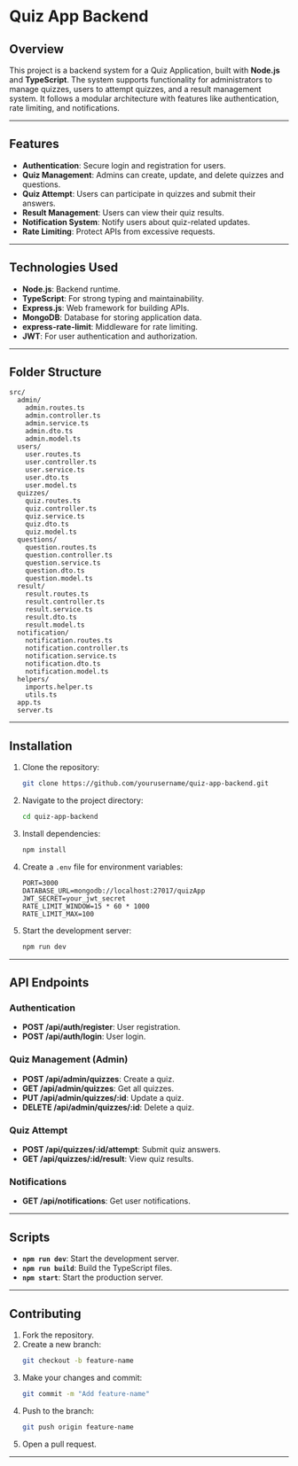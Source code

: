 # Quiz App Backend

## Overview
This project is a backend system for a Quiz Application, built with **Node.js** and **TypeScript**. The system supports functionality for administrators to manage quizzes, users to attempt quizzes, and a result management system. It follows a modular architecture with features like authentication, rate limiting, and notifications.

---

## Features
- **Authentication**: Secure login and registration for users.
- **Quiz Management**: Admins can create, update, and delete quizzes and questions.
- **Quiz Attempt**: Users can participate in quizzes and submit their answers.
- **Result Management**: Users can view their quiz results.
- **Notification System**: Notify users about quiz-related updates.
- **Rate Limiting**: Protect APIs from excessive requests.

---

## Technologies Used
- **Node.js**: Backend runtime.
- **TypeScript**: For strong typing and maintainability.
- **Express.js**: Web framework for building APIs.
- **MongoDB**: Database for storing application data.
- **express-rate-limit**: Middleware for rate limiting.
- **JWT**: For user authentication and authorization.

---

## Folder Structure
```plaintext
src/
  admin/
    admin.routes.ts
    admin.controller.ts
    admin.service.ts
    admin.dto.ts
    admin.model.ts
  users/
    user.routes.ts
    user.controller.ts
    user.service.ts
    user.dto.ts
    user.model.ts
  quizzes/
    quiz.routes.ts
    quiz.controller.ts
    quiz.service.ts
    quiz.dto.ts
    quiz.model.ts
  questions/
    question.routes.ts
    question.controller.ts
    question.service.ts
    question.dto.ts
    question.model.ts
  result/
    result.routes.ts
    result.controller.ts
    result.service.ts
    result.dto.ts
    result.model.ts
  notification/
    notification.routes.ts
    notification.controller.ts
    notification.service.ts
    notification.dto.ts
    notification.model.ts
  helpers/
    imports.helper.ts
    utils.ts
  app.ts
  server.ts
```

---

## Installation

1. Clone the repository:
   ```bash
   git clone https://github.com/yourusername/quiz-app-backend.git
   ```

2. Navigate to the project directory:
   ```bash
   cd quiz-app-backend
   ```

3. Install dependencies:
   ```bash
   npm install
   ```

4. Create a `.env` file for environment variables:
   ```plaintext
   PORT=3000
   DATABASE_URL=mongodb://localhost:27017/quizApp
   JWT_SECRET=your_jwt_secret
   RATE_LIMIT_WINDOW=15 * 60 * 1000
   RATE_LIMIT_MAX=100
   ```

5. Start the development server:
   ```bash
   npm run dev
   ```

---

## API Endpoints

### Authentication
- **POST /api/auth/register**: User registration.
- **POST /api/auth/login**: User login.

### Quiz Management (Admin)
- **POST /api/admin/quizzes**: Create a quiz.
- **GET /api/admin/quizzes**: Get all quizzes.
- **PUT /api/admin/quizzes/:id**: Update a quiz.
- **DELETE /api/admin/quizzes/:id**: Delete a quiz.

### Quiz Attempt
- **POST /api/quizzes/:id/attempt**: Submit quiz answers.
- **GET /api/quizzes/:id/result**: View quiz results.

### Notifications
- **GET /api/notifications**: Get user notifications.

---

## Scripts
- **`npm run dev`**: Start the development server.
- **`npm run build`**: Build the TypeScript files.
- **`npm start`**: Start the production server.

---

## Contributing
1. Fork the repository.
2. Create a new branch:
   ```bash
   git checkout -b feature-name
   ```
3. Make your changes and commit:
   ```bash
   git commit -m "Add feature-name"
   ```
4. Push to the branch:
   ```bash
   git push origin feature-name
   ```
5. Open a pull request.

---
